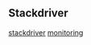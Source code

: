 Stackdriver
-

[stackdriver](https://cloud.google.com/stackdriver/pricing_v2)
[monitoring](https://cloud.google.com/monitoring/docs/)
